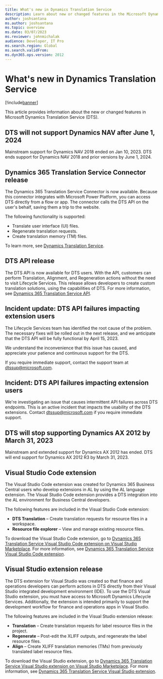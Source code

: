 ```yaml
---
title: What's new in Dynamics Translation Service 
description: Learn about new or changed features in the Microsoft Dynamics Translation Service, including overviews on service degradation and incident updates.
author: joshsantana
ms.author: joshsantana
ms.topic: overview
ms.date: 03/07/2023
ms.reviewer: johnmichalak
audience: Developer, IT Pro
ms.search.region: Global
ms.search.validFrom: 
ms.dyn365.ops.version: 2012
---
```


# What's new in Dynamics Translation Service

[!include[banner](../includes/banner.md)]

This article provides information about the new or changed features in Microsoft Dynamics Translation Service (DTS).

## DTS will not support Dynamics NAV after June 1, 2024  

Mainstream support for Dynamics NAV 2018 ended on Jan 10, 2023. DTS ends support for Dynamics NAV 2018 and prior versions by June 1, 2024.

## Dynamics 365 Translation Service Connector release

The Dynamics 365 Translation Service Connector is now available. Because this connector integrates with Microsoft Power Platform, you can access DTS directly from a flow or app. The connector calls the DTS API on the user's behalf, saving them a trip to the website.

The following functionality is supported:

- Translate user interface (UI) files.
- Regenerate translation requests.
- Create translation memory (TM) files.

To learn more, see [Dynamics Translation Service](/connectors/dynamicstranslations/).

## DTS API release

The DTS API is now available for DTS users. With the API, customers can perform Translation, Alignment, and Regeneration actions without the need to visit Lifecycle Services. This release allows developers to create custom translation solutions, using the capabilities of DTS. For more information, see [Dynamics 365 Translation Service API](dts-api-info.md).

## Incident update: DTS API failures impacting extension users

The Lifecycle Services team has identified the root cause of the problem. The necessary fixes will be rolled out in the next release, and we anticipate that the DTS API will be fully functional by April 15, 2023.

We understand the inconvenience that this issue has caused, and appreciate your patience and continuous support for the DTS.

If you require immediate support, contact the support team at dtssup@microsoft.com.

## Incident: DTS API failures impacting extension users

We're investigating an issue that causes intermittent API failures across DTS endpoints. This is an active incident that impacts the usability of the DTS extensions. Contact dtssup@microsoft.com if you require immediate support. 

## DTS will stop supporting Dynamics AX 2012 by March 31, 2023

Mainstream and extended support for Dynamics AX 2012 has ended. DTS will end support for Dynamics AX 2012 R3 by March 31, 2023. 

## Visual Studio Code extension

The Visual Studio Code extension was created for Dynamics 365 Business Central users who develop extensions in AL by using the AL language extension. The Visual Studio Code extension provides a DTS integration into the AL environment for Business Central developers.

The following features are included in the Visual Studio Code extension:

- **DTS Translation** – Create translation requests for resource files in a workspace.
- **Resource file explorer** – View and manage existing resource files.

To download the Visual Studio Code extension, go to [Dynamics 365 Translation Service Visual Studio Code extension on Visual Studio Marketplace](https://marketplace.visualstudio.com/items?itemName=dts-publisher.dts-vsc). For more information, see [Dynamics 365 Translation Service Visual Studio Code extension](dts-vscode-doc.md).

## Visual Studio extension release

The DTS extension for Visual Studio was created so that finance and operations developers can perform actions in DTS directly from their Visual Studio integrated development environment (IDE). To use the DTS Visual Studio extension, you must have access to Microsoft Dynamics Lifecycle Services. Additionally, the extension is intended primarily to support the development workflow for finance and operations apps in Visual Studio.

The following features are included in the Visual Studio extension release:

- **Translation** – Create translation requests for label resource files in the project.
- **Regenerate** – Post-edit the XLIFF outputs, and regenerate the label resource files.
- **Align** – Create XLIFF translation memories (TMs) from previously translated label resource files.

To download the Visual Studio extension, go to [Dynamics 365 Translation Service Visual Studio extension on Visual Studio Marketplace](https://marketplace.visualstudio.com/items?itemName=dts-publisher.dts-vs-ext&ssr=false#overview). For more information, see [Dynamics 365 Translation Service Visual Studio extension](dts-visual-studio.md).
